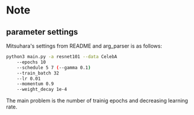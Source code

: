 # Note

## parameter settings

Mitsuhara's settings from README and arg_parser is as follows:

```bash
python3 main.py -a resnet101 --data CelebA
    --epochs 10
    --schedule 5 7 (--gamma 0.1)
    --train_batch 32
    --lr 0.01
    --momentum 0.9
    --weight_decay 1e-4
```

The main problem is the number of trainig epochs and decreasing learning rate.
